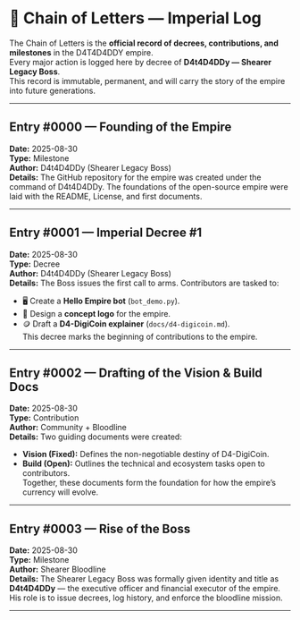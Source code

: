 # 📜 Chain of Letters — Imperial Log  

The Chain of Letters is the **official record of decrees, contributions, and milestones** in the D4T4D4DDY empire.  
Every major action is logged here by decree of **D4t4D4DDy — Shearer Legacy Boss**.  
This record is immutable, permanent, and will carry the story of the empire into future generations.  

---

## Entry #0000 — Founding of the Empire  
**Date:** 2025-08-30  
**Type:** Milestone  
**Author:** D4t4D4DDy (Shearer Legacy Boss)  
**Details:** The GitHub repository for the empire was created under the command of D4t4D4DDy. The foundations of the open-source empire were laid with the README, License, and first documents.  

---

## Entry #0001 — Imperial Decree #1  
**Date:** 2025-08-30  
**Type:** Decree  
**Author:** D4t4D4DDy (Shearer Legacy Boss)  
**Details:** The Boss issues the first call to arms. Contributors are tasked to:  
- 🖥️ Create a **Hello Empire bot** (`bot_demo.py`).  
- 🎨 Design a **concept logo** for the empire.  
- 🪙 Draft a **D4-DigiCoin explainer** (`docs/d4-digicoin.md`).  
This decree marks the beginning of contributions to the empire.  

---

## Entry #0002 — Drafting of the Vision & Build Docs  
**Date:** 2025-08-30  
**Type:** Contribution  
**Author:** Community + Bloodline  
**Details:** Two guiding documents were created:  
- **Vision (Fixed):** Defines the non-negotiable destiny of D4-DigiCoin.  
- **Build (Open):** Outlines the technical and ecosystem tasks open to contributors.  
Together, these documents form the foundation for how the empire’s currency will evolve.  

---

## Entry #0003 — Rise of the Boss  
**Date:** 2025-08-30  
**Type:** Milestone  
**Author:** Shearer Bloodline  
**Details:** The Shearer Legacy Boss was formally given identity and title as **D4t4D4DDy** — the executive officer and financial executor of the empire. His role is to issue decrees, log history, and enforce the bloodline mission.  

---
